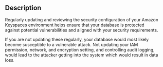 ## Description

Regularly updating and reviewing the security configuration of your Amazon Keyspaces environment helps ensure that your database is protected against potential vulnerabilities and aligned with your security requirements.

If you are not updating these regularly, your database would most likely become susceptible to a vulnerable attack. Not updating your IAM permission, network, and encryption setting, and controlling audit logging, would lead to the attacker getting into the system which would result in data loss.